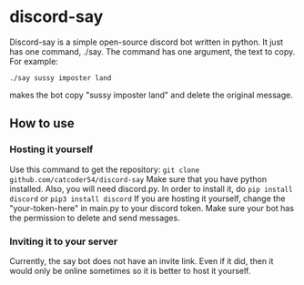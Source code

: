 # discord-say
Discord-say is a simple open-source discord bot written in python.
It just has one command, ./say. The command has one argument, the text to copy. For example:
```
./say sussy imposter land
```
makes the bot copy "sussy imposter land" and delete the original message.
## How to use
### Hosting it yourself
Use this command to get the repository:
``` git clone github.com/catcoder54/discord-say ```
Make sure that you have python installed.
Also, you will need discord.py. In order to install it, do ``` pip install discord ``` or ``` pip3 install discord ```
If you are hosting it yourself, change the "your-token-here" in main.py to your discord token. Make sure your bot has the permission to delete and send messages.
### Inviting it to your server
Currently, the say bot does not have an invite link. Even if it did, then it would only be online sometimes so it is better to host it yourself.
